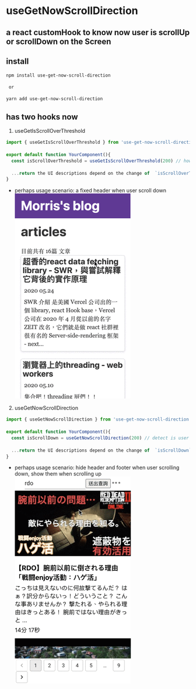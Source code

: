 # useGetNowScrollDirection

## a react customHook to know now user is scrollUp or scrollDown on the Screen

## install
```
npm install use-get-now-scroll-direction

 or

yarn add use-get-now-scroll-direction
```

## has two hooks now
1. useGetIsScrollOverThreshold

``` javascript
import { useGetIsScrollOverThreshold } from 'use-get-now-scroll-direction'

export default function YourComponent(){
  const isScrollOverThreshold = useGetIsScrollOverThreshold(200) // how much scroll down distance you want to detect(the whole page, if exceeed, return true, otherwise return false)

  ...return the UI descriptions depend on the change of  `isScrollOverThreshold` 
}
```

- perhaps usage scenario: 
a fixed header when user scroll down
![useGetIsScrollOverThreshold](docPic/useGetIsScrollOverThreshold.gif)

2. useGetNowScrollDirection

``` javascript
import { useGetNowScrollDirection } from 'use-get-now-scroll-direction'

export default function YourComponent(){
  const isScrollDown = useGetNowScrollDirection(200) // detect is user scrolling down, if it is, return true, otherwise return false

  ...return the UI descriptions depend on the change of  `isScrollDown` 
}
```

- perhaps usage scenario: 
hide header and footer when user scrolling down, show them when scrolling up
![useGetNowScrollDirection](docPic/useGetNowScrollDirection.gif)
